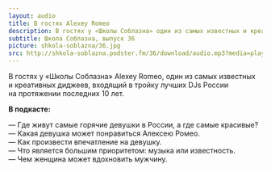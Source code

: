 ```yaml
---
layout: audio
title: В гостях Alexey Romeo
description: В гостях у «Школы Соблазна» один из самых известных и креативных диджеев, входящий в тройку лучших DJs России.
subtitle: Школа Соблазна, выпуск 36
picture: shkola-soblazna/36.jpg
src: http://shkola-soblazna.podster.fm/36/download/audio.mp3?media=player
---
```


В гостях у «Школы Соблазна» Alexey Romeo, один из самых известных и креативных диджеев, входящий в тройку лучших DJs России на протяжении последних 10 лет.

**В подкасте:**

— Где живут самые горячие девушки в России, а где самые красивые?  
— Какая девушка может понравиться Алексею Ромео.  
— Как произвести впечатление на девушку.  
— Что является большим приоритетом: музыка или известность.  
— Чем женщина может вдохновить мужчину.  
